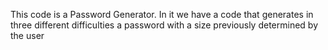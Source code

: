 This code is a Password Generator.
In it we have a code that generates in three different difficulties a password with a size previously determined by the user
